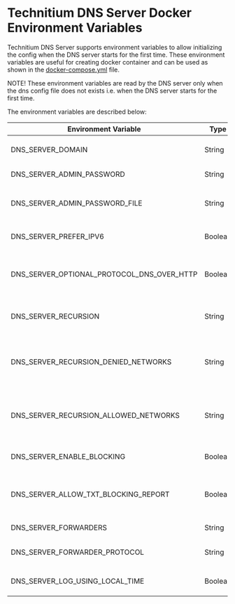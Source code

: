 # Technitium DNS Server Docker Environment Variables

Technitium DNS Server supports environment variables to allow initializing the config when the DNS server starts for the first time. These environment variables are useful for creating docker container and can be used as shown in the [docker-compose.yml](https://github.com/TechnitiumSoftware/DnsServer/blob/master/docker-compose.yml) file.

NOTE! These environment variables are read by the DNS server only when the dns config file does not exists i.e. when the DNS server starts for the first time.

The environment variables are described below:

| Environment Variable                       | Type    | Description                                                                                                                              |
| ------------------------------------------ | ------- | -----------------------------------------------------------------------------------------------------------------------------------------|
| DNS_SERVER_DOMAIN                          | String  | The primary domain name used by this DNS Server to identify itself.                                                                      |
| DNS_SERVER_ADMIN_PASSWORD                  | String  | The DNS web console admin user password.                                                                                                 |
| DNS_SERVER_ADMIN_PASSWORD_FILE             | String  | The path to a file that contains a plain text password for the DNS web console admin user.                                               |
| DNS_SERVER_PREFER_IPV6                     | Boolean | DNS Server will use IPv6 for querying whenever possible with this option enabled.                                                        |
| DNS_SERVER_OPTIONAL_PROTOCOL_DNS_OVER_HTTP | Boolean | Enables DNS server optional protocol DNS-over-HTTP on TCP port 8053 to be used with a TLS terminating reverse proxy like nginx.          |
| DNS_SERVER_RECURSION                       | String  | Recursion options: `Allow`, `Deny`, `AllowOnlyForPrivateNetworks`, `UseSpecifiedNetworks`.                                               |
| DNS_SERVER_RECURSION_DENIED_NETWORKS       | String  | Comma separated list of IP addresses or network addresses to deny recursion. Valid only for `UseSpecifiedNetworks` recursion option.     |
| DNS_SERVER_RECURSION_ALLOWED_NETWORKS      | String  | Comma separated list of IP addresses or network addresses to allow recursion. Valid only for `UseSpecifiedNetworks` recursion option.    |
| DNS_SERVER_ENABLE_BLOCKING                 | Boolean | Sets the DNS server to block domain names using Blocked Zone and Block List Zone.                                                        |
| DNS_SERVER_ALLOW_TXT_BLOCKING_REPORT       | Boolean | Specifies if the DNS Server should respond with TXT records containing a blocked domain report for TXT type requests.                    |
| DNS_SERVER_FORWARDERS                      | String  | Comma separated list of forwarder addresses.                                                                                             |
| DNS_SERVER_FORWARDER_PROTOCOL              | String  | Forwarder protocol options: `Udp`, `Tcp`, `Tls`, `Https`, `HttpsJson`.                                                                   |
| DNS_SERVER_LOG_USING_LOCAL_TIME            | Boolean | Enable this option to use local time instead of UTC for logging.                                                                         |
